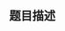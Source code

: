 ## 题目描述

<p><!--[if gte mso 9]><xml>

<w:WordDocument>

<w:View>Normal</w:View>

<w:Zoom>0</w:Zoom>

<w:TrackMoves />

<w:TrackFormatting />

<w:PunctuationKerning />

<w:DrawingGridVerticalSpacing>7.8 磅</w:DrawingGridVerticalSpacing>

<w:DisplayHorizontalDrawingGridEvery>0</w:DisplayHorizontalDrawingGridEvery>

<w:DisplayVerticalDrawingGridEvery>2</w:DisplayVerticalDrawingGridEvery>

<w:ValidateAgainstSchemas />

<w:SaveIfXMLInvalid>false</w:SaveIfXMLInvalid>

<w:IgnoreMixedContent>false</w:IgnoreMixedContent>

<w:AlwaysShowPlaceholderText>false</w:AlwaysShowPlaceholderText>

<w:DoNotPromoteQF />

<w:LidThemeOther>EN-US</w:LidThemeOther>

<w:LidThemeAsian>ZH-CN</w:LidThemeAsian>

<w:LidThemeComplexScript>X-NONE</w:LidThemeComplexScript>

<w:Compatibility>

<w:SpaceForUL />

<w:BalanceSingleByteDoubleByteWidth />

<w:DoNotLeaveBackslashAlone />

<w:ULTrailSpace />

<w:DoNotExpandShiftReturn />

<w:AdjustLineHeightInTable />

<w:BreakWrappedTables />

<w:SnapToGridInCell />

<w:WrapTextWithPunct />

<w:UseAsianBreakRules />

<w:DontGrowAutofit />

<w:SplitPgBreakAndParaMark />

<w:DontVertAlignCellWithSp />

<w:DontBreakConstrainedForcedTables />

<w:DontVertAlignInTxbx />

<w:Word11KerningPairs />

<w:CachedColBalance />

<w:UseFELayout />

</w:Compatibility>

<w:BrowserLevel>MicrosoftInternetExplorer4</w:BrowserLevel>

<m:mathPr>

<m:mathFont m:val="Cambria Math" />

<m:brkBin m:val="before" />

<m:brkBinSub m:val="--" />

<m:smallFrac m:val="off" />

<m:dispDef />

<m:lMargin m:val="0" />

<m:rMargin m:val="0" />

<m:defJc m:val="centerGroup" />

<m:wrapIndent m:val="1440" />

<m:intLim m:val="subSup" />

<m:naryLim m:val="undOvr" />

</m:mathPr></w:WordDocument>

</xml><![endif]--></p>
<p><!--[if gte mso 9]><xml>

<w:LatentStyles DefLockedState="false" DefUnhideWhenUsed="true"

DefSemiHidden="true" DefQFormat="false" DefPriority="99"

LatentStyleCount="267">

<w:LsdException Locked="false" Priority="0" SemiHidden="false"

UnhideWhenUsed="false" QFormat="true" Name="Normal" />

<w:LsdException Locked="false" Priority="9" SemiHidden="false"

UnhideWhenUsed="false" QFormat="true" Name="heading 1" />

<w:LsdException Locked="false" Priority="9" QFormat="true" Name="heading 2" />

<w:LsdException Locked="false" Priority="9" QFormat="true" Name="heading 3" />

<w:LsdException Locked="false" Priority="9" QFormat="true" Name="heading 4" />

<w:LsdException Locked="false" Priority="9" QFormat="true" Name="heading 5" />

<w:LsdException Locked="false" Priority="9" QFormat="true" Name="heading 6" />

<w:LsdException Locked="false" Priority="9" QFormat="true" Name="heading 7" />

<w:LsdException Locked="false" Priority="9" QFormat="true" Name="heading 8" />

<w:LsdException Locked="false" Priority="9" QFormat="true" Name="heading 9" />

<w:LsdException Locked="false" Priority="39" Name="toc 1" />

<w:LsdException Locked="false" Priority="39" Name="toc 2" />

<w:LsdException Locked="false" Priority="39" Name="toc 3" />

<w:LsdException Locked="false" Priority="39" Name="toc 4" />

<w:LsdException Locked="false" Priority="39" Name="toc 5" />

<w:LsdException Locked="false" Priority="39" Name="toc 6" />

<w:LsdException Locked="false" Priority="39" Name="toc 7" />

<w:LsdException Locked="false" Priority="39" Name="toc 8" />

<w:LsdException Locked="false" Priority="39" Name="toc 9" />

<w:LsdException Locked="false" Priority="35" QFormat="true" Name="caption" />

<w:LsdException Locked="false" Priority="10" SemiHidden="false"

UnhideWhenUsed="false" QFormat="true" Name="Title" />

<w:LsdException Locked="false" Priority="1" Name="Default Paragraph Font" />

<w:LsdException Locked="false" Priority="11" SemiHidden="false"

UnhideWhenUsed="false" QFormat="true" Name="Subtitle" />

<w:LsdException Locked="false" Priority="22" SemiHidden="false"

UnhideWhenUsed="false" QFormat="true" Name="Strong" />

<w:LsdException Locked="false" Priority="20" SemiHidden="false"

UnhideWhenUsed="false" QFormat="true" Name="Emphasis" />

<w:LsdException Locked="false" Priority="59" SemiHidden="false"

UnhideWhenUsed="false" Name="Table Grid" />

<w:LsdException Locked="false" UnhideWhenUsed="false" Name="Placeholder Text" />

<w:LsdException Locked="false" Priority="1" SemiHidden="false"

UnhideWhenUsed="false" QFormat="true" Name="No Spacing" />

<w:LsdException Locked="false" Priority="60" SemiHidden="false"

UnhideWhenUsed="false" Name="Light Shading" />

<w:LsdException Locked="false" Priority="61" SemiHidden="false"

UnhideWhenUsed="false" Name="Light List" />

<w:LsdException Locked="false" Priority="62" SemiHidden="false"

UnhideWhenUsed="false" Name="Light Grid" />

<w:LsdException Locked="false" Priority="63" SemiHidden="false"

UnhideWhenUsed="false" Name="Medium Shading 1" />

<w:LsdException Locked="false" Priority="64" SemiHidden="false"

UnhideWhenUsed="false" Name="Medium Shading 2" />

<w:LsdException Locked="false" Priority="65" SemiHidden="false"

UnhideWhenUsed="false" Name="Medium List 1" />

<w:LsdException Locked="false" Priority="66" SemiHidden="false"

UnhideWhenUsed="false" Name="Medium List 2" />

<w:LsdException Locked="false" Priority="67" SemiHidden="false"

UnhideWhenUsed="false" Name="Medium Grid 1" />

<w:LsdException Locked="false" Priority="68" SemiHidden="false"

UnhideWhenUsed="false" Name="Medium Grid 2" />

<w:LsdException Locked="false" Priority="69" SemiHidden="false"

UnhideWhenUsed="false" Name="Medium Grid 3" />

<w:LsdException Locked="false" Priority="70" SemiHidden="false"

UnhideWhenUsed="false" Name="Dark List" />

<w:LsdException Locked="false" Priority="71" SemiHidden="false"

UnhideWhenUsed="false" Name="Colorful Shading" />

<w:LsdException Locked="false" Priority="72" SemiHidden="false"

UnhideWhenUsed="false" Name="Colorful List" />

<w:LsdException Locked="false" Priority="73" SemiHidden="false"

UnhideWhenUsed="false" Name="Colorful Grid" />

<w:LsdException Locked="false" Priority="60" SemiHidden="false"

UnhideWhenUsed="false" Name="Light Shading Accent 1" />

<w:LsdException Locked="false" Priority="61" SemiHidden="false"

UnhideWhenUsed="false" Name="Light List Accent 1" />

<w:LsdException Locked="false" Priority="62" SemiHidden="false"

UnhideWhenUsed="false" Name="Light Grid Accent 1" />

<w:LsdException Locked="false" Priority="63" SemiHidden="false"

UnhideWhenUsed="false" Name="Medium Shading 1 Accent 1" />

<w:LsdException Locked="false" Priority="64" SemiHidden="false"

UnhideWhenUsed="false" Name="Medium Shading 2 Accent 1" />

<w:LsdException Locked="false" Priority="65" SemiHidden="false"

UnhideWhenUsed="false" Name="Medium List 1 Accent 1" />

<w:LsdException Locked="false" UnhideWhenUsed="false" Name="Revision" />

<w:LsdException Locked="false" Priority="34" SemiHidden="false"

UnhideWhenUsed="false" QFormat="true" Name="List Paragraph" />

<w:LsdException Locked="false" Priority="29" SemiHidden="false"

UnhideWhenUsed="false" QFormat="true" Name="Quote" />

<w:LsdException Locked="false" Priority="30" SemiHidden="false"

UnhideWhenUsed="false" QFormat="true" Name="Intense Quote" />

<w:LsdException Locked="false" Priority="66" SemiHidden="false"

UnhideWhenUsed="false" Name="Medium List 2 Accent 1" />

<w:LsdException Locked="false" Priority="67" SemiHidden="false"

UnhideWhenUsed="false" Name="Medium Grid 1 Accent 1" />

<w:LsdException Locked="false" Priority="68" SemiHidden="false"

UnhideWhenUsed="false" Name="Medium Grid 2 Accent 1" />

<w:LsdException Locked="false" Priority="69" SemiHidden="false"

UnhideWhenUsed="false" Name="Medium Grid 3 Accent 1" />

<w:LsdException Locked="false" Priority="70" SemiHidden="false"

UnhideWhenUsed="false" Name="Dark List Accent 1" />

<w:LsdException Locked="false" Priority="71" SemiHidden="false"

UnhideWhenUsed="false" Name="Colorful Shading Accent 1" />

<w:LsdException Locked="false" Priority="72" SemiHidden="false"

UnhideWhenUsed="false" Name="Colorful List Accent 1" />

<w:LsdException Locked="false" Priority="73" SemiHidden="false"

UnhideWhenUsed="false" Name="Colorful Grid Accent 1" />

<w:LsdException Locked="false" Priority="60" SemiHidden="false"

UnhideWhenUsed="false" Name="Light Shading Accent 2" />

<w:LsdException Locked="false" Priority="61" SemiHidden="false"

UnhideWhenUsed="false" Name="Light List Accent 2" />

<w:LsdException Locked="false" Priority="62" SemiHidden="false"

UnhideWhenUsed="false" Name="Light Grid Accent 2" />

<w:LsdException Locked="false" Priority="63" SemiHidden="false"

UnhideWhenUsed="false" Name="Medium Shading 1 Accent 2" />

<w:LsdException Locked="false" Priority="64" SemiHidden="false"

UnhideWhenUsed="false" Name="Medium Shading 2 Accent 2" />

<w:LsdException Locked="false" Priority="65" SemiHidden="false"

UnhideWhenUsed="false" Name="Medium List 1 Accent 2" />

<w:LsdException Locked="false" Priority="66" SemiHidden="false"

UnhideWhenUsed="false" Name="Medium List 2 Accent 2" />

<w:LsdException Locked="false" Priority="67" SemiHidden="false"

UnhideWhenUsed="false" Name="Medium Grid 1 Accent 2" />

<w:LsdException Locked="false" Priority="68" SemiHidden="false"

UnhideWhenUsed="false" Name="Medium Grid 2 Accent 2" />

<w:LsdException Locked="false" Priority="69" SemiHidden="false"

UnhideWhenUsed="false" Name="Medium Grid 3 Accent 2" />

<w:LsdException Locked="false" Priority="70" SemiHidden="false"

UnhideWhenUsed="false" Name="Dark List Accent 2" />

<w:LsdException Locked="false" Priority="71" SemiHidden="false"

UnhideWhenUsed="false" Name="Colorful Shading Accent 2" />

<w:LsdException Locked="false" Priority="72" SemiHidden="false"

UnhideWhenUsed="false" Name="Colorful List Accent 2" />

<w:LsdException Locked="false" Priority="73" SemiHidden="false"

UnhideWhenUsed="false" Name="Colorful Grid Accent 2" />

<w:LsdException Locked="false" Priority="60" SemiHidden="false"

UnhideWhenUsed="false" Name="Light Shading Accent 3" />

<w:LsdException Locked="false" Priority="61" SemiHidden="false"

UnhideWhenUsed="false" Name="Light List Accent 3" />

<w:LsdException Locked="false" Priority="62" SemiHidden="false"

UnhideWhenUsed="false" Name="Light Grid Accent 3" />

<w:LsdException Locked="false" Priority="63" SemiHidden="false"

UnhideWhenUsed="false" Name="Medium Shading 1 Accent 3" />

<w:LsdException Locked="false" Priority="64" SemiHidden="false"

UnhideWhenUsed="false" Name="Medium Shading 2 Accent 3" />

<w:LsdException Locked="false" Priority="65" SemiHidden="false"

UnhideWhenUsed="false" Name="Medium List 1 Accent 3" />

<w:LsdException Locked="false" Priority="66" SemiHidden="false"

UnhideWhenUsed="false" Name="Medium List 2 Accent 3" />

<w:LsdException Locked="false" Priority="67" SemiHidden="false"

UnhideWhenUsed="false" Name="Medium Grid 1 Accent 3" />

<w:LsdException Locked="false" Priority="68" SemiHidden="false"

UnhideWhenUsed="false" Name="Medium Grid 2 Accent 3" />

<w:LsdException Locked="false" Priority="69" SemiHidden="false"

UnhideWhenUsed="false" Name="Medium Grid 3 Accent 3" />

<w:LsdException Locked="false" Priority="70" SemiHidden="false"

UnhideWhenUsed="false" Name="Dark List Accent 3" />

<w:LsdException Locked="false" Priority="71" SemiHidden="false"

UnhideWhenUsed="false" Name="Colorful Shading Accent 3" />

<w:LsdException Locked="false" Priority="72" SemiHidden="false"

UnhideWhenUsed="false" Name="Colorful List Accent 3" />

<w:LsdException Locked="false" Priority="73" SemiHidden="false"

UnhideWhenUsed="false" Name="Colorful Grid Accent 3" />

<w:LsdException Locked="false" Priority="60" SemiHidden="false"

UnhideWhenUsed="false" Name="Light Shading Accent 4" />

<w:LsdException Locked="false" Priority="61" SemiHidden="false"

UnhideWhenUsed="false" Name="Light List Accent 4" />

<w:LsdException Locked="false" Priority="62" SemiHidden="false"

UnhideWhenUsed="false" Name="Light Grid Accent 4" />

<w:LsdException Locked="false" Priority="63" SemiHidden="false"

UnhideWhenUsed="false" Name="Medium Shading 1 Accent 4" />

<w:LsdException Locked="false" Priority="64" SemiHidden="false"

UnhideWhenUsed="false" Name="Medium Shading 2 Accent 4" />

<w:LsdException Locked="false" Priority="65" SemiHidden="false"

UnhideWhenUsed="false" Name="Medium List 1 Accent 4" />

<w:LsdException Locked="false" Priority="66" SemiHidden="false"

UnhideWhenUsed="false" Name="Medium List 2 Accent 4" />

<w:LsdException Locked="false" Priority="67" SemiHidden="false"

UnhideWhenUsed="false" Name="Medium Grid 1 Accent 4" />

<w:LsdException Locked="false" Priority="68" SemiHidden="false"

UnhideWhenUsed="false" Name="Medium Grid 2 Accent 4" />

<w:LsdException Locked="false" Priority="69" SemiHidden="false"

UnhideWhenUsed="false" Name="Medium Grid 3 Accent 4" />

<w:LsdException Locked="false" Priority="70" SemiHidden="false"

UnhideWhenUsed="false" Name="Dark List Accent 4" />

<w:LsdException Locked="false" Priority="71" SemiHidden="false"

UnhideWhenUsed="false" Name="Colorful Shading Accent 4" />

<w:LsdException Locked="false" Priority="72" SemiHidden="false"

UnhideWhenUsed="false" Name="Colorful List Accent 4" />

<w:LsdException Locked="false" Priority="73" SemiHidden="false"

UnhideWhenUsed="false" Name="Colorful Grid Accent 4" />

<w:LsdException Locked="false" Priority="60" SemiHidden="false"

UnhideWhenUsed="false" Name="Light Shading Accent 5" />

<w:LsdException Locked="false" Priority="61" SemiHidden="false"

UnhideWhenUsed="false" Name="Light List Accent 5" />

<w:LsdException Locked="false" Priority="62" SemiHidden="false"

UnhideWhenUsed="false" Name="Light Grid Accent 5" />

<w:LsdException Locked="false" Priority="63" SemiHidden="false"

UnhideWhenUsed="false" Name="Medium Shading 1 Accent 5" />

<w:LsdException Locked="false" Priority="64" SemiHidden="false"

UnhideWhenUsed="false" Name="Medium Shading 2 Accent 5" />

<w:LsdException Locked="false" Priority="65" SemiHidden="false"

UnhideWhenUsed="false" Name="Medium List 1 Accent 5" />

<w:LsdException Locked="false" Priority="66" SemiHidden="false"

UnhideWhenUsed="false" Name="Medium List 2 Accent 5" />

<w:LsdException Locked="false" Priority="67" SemiHidden="false"

UnhideWhenUsed="false" Name="Medium Grid 1 Accent 5" />

<w:LsdException Locked="false" Priority="68" SemiHidden="false"

UnhideWhenUsed="false" Name="Medium Grid 2 Accent 5" />

<w:LsdException Locked="false" Priority="69" SemiHidden="false"

UnhideWhenUsed="false" Name="Medium Grid 3 Accent 5" />

<w:LsdException Locked="false" Priority="70" SemiHidden="false"

UnhideWhenUsed="false" Name="Dark List Accent 5" />

<w:LsdException Locked="false" Priority="71" SemiHidden="false"

UnhideWhenUsed="false" Name="Colorful Shading Accent 5" />

<w:LsdException Locked="false" Priority="72" SemiHidden="false"

UnhideWhenUsed="false" Name="Colorful List Accent 5" />

<w:LsdException Locked="false" Priority="73" SemiHidden="false"

UnhideWhenUsed="false" Name="Colorful Grid Accent 5" />

<w:LsdException Locked="false" Priority="60" SemiHidden="false"

UnhideWhenUsed="false" Name="Light Shading Accent 6" />

<w:LsdException Locked="false" Priority="61" SemiHidden="false"

UnhideWhenUsed="false" Name="Light List Accent 6" />

<w:LsdException Locked="false" Priority="62" SemiHidden="false"

UnhideWhenUsed="false" Name="Light Grid Accent 6" />

<w:LsdException Locked="false" Priority="63" SemiHidden="false"

UnhideWhenUsed="false" Name="Medium Shading 1 Accent 6" />

<w:LsdException Locked="false" Priority="64" SemiHidden="false"

UnhideWhenUsed="false" Name="Medium Shading 2 Accent 6" />

<w:LsdException Locked="false" Priority="65" SemiHidden="false"

UnhideWhenUsed="false" Name="Medium List 1 Accent 6" />

<w:LsdException Locked="false" Priority="66" SemiHidden="false"

UnhideWhenUsed="false" Name="Medium List 2 Accent 6" />

<w:LsdException Locked="false" Priority="67" SemiHidden="false"

UnhideWhenUsed="false" Name="Medium Grid 1 Accent 6" />

<w:LsdException Locked="false" Priority="68" SemiHidden="false"

UnhideWhenUsed="false" Name="Medium Grid 2 Accent 6" />

<w:LsdException Locked="false" Priority="69" SemiHidden="false"

UnhideWhenUsed="false" Name="Medium Grid 3 Accent 6" />

<w:LsdException Locked="false" Priority="70" SemiHidden="false"

UnhideWhenUsed="false" Name="Dark List Accent 6" />

<w:LsdException Locked="false" Priority="71" SemiHidden="false"

UnhideWhenUsed="false" Name="Colorful Shading Accent 6" />

<w:LsdException Locked="false" Priority="72" SemiHidden="false"

UnhideWhenUsed="false" Name="Colorful List Accent 6" />

<w:LsdException Locked="false" Priority="73" SemiHidden="false"

UnhideWhenUsed="false" Name="Colorful Grid Accent 6" />

<w:LsdException Locked="false" Priority="19" SemiHidden="false"

UnhideWhenUsed="false" QFormat="true" Name="Subtle Emphasis" />

<w:LsdException Locked="false" Priority="21" SemiHidden="false"

UnhideWhenUsed="false" QFormat="true" Name="Intense Emphasis" />

<w:LsdException Locked="false" Priority="31" SemiHidden="false"

UnhideWhenUsed="false" QFormat="true" Name="Subtle Reference" />

<w:LsdException Locked="false" Priority="32" SemiHidden="false"

UnhideWhenUsed="false" QFormat="true" Name="Intense Reference" />

<w:LsdException Locked="false" Priority="33" SemiHidden="false"

UnhideWhenUsed="false" QFormat="true" Name="Book Title" />

<w:LsdException Locked="false" Priority="37" Name="Bibliography" />

<w:LsdException Locked="false" Priority="39" QFormat="true" Name="TOC Heading" />

</w:LatentStyles>

</xml><![endif]--><!--[if gte mso 10]>

<style>

/* Style Definitions */

table.MsoNormalTable

{mso-style-name:普通表格;

mso-tstyle-rowband-size:0;

mso-tstyle-colband-size:0;

mso-style-noshow:yes;

mso-style-priority:99;

mso-style-qformat:yes;

mso-style-parent:"";

mso-padding-alt:0cm 5.4pt 0cm 5.4pt;

mso-para-margin:0cm;

mso-para-margin-bottom:.0001pt;

mso-pagination:widow-orphan;

font-size:10.5pt;

mso-bidi-font-size:11.0pt;

font-family:"Calibri","sans-serif";

mso-ascii-font-family:Calibri;

mso-ascii-theme-font:minor-latin;

mso-hansi-font-family:Calibri;

mso-hansi-theme-font:minor-latin;

mso-bidi-font-family:"Times New Roman";

mso-bidi-theme-font:minor-bidi;

mso-font-kerning:1.0pt;}

</style>

<![endif]--></p>
<p align="left" style="text-align:left;mso-layout-grid-align:

none;text-autospace:none" class="MsoNormal"><span lang="EN-US" style="mso-bidi-font-size:10.5pt;

mso-ascii-font-family:Calibri;mso-hansi-font-family:Calibri;mso-bidi-font-family:

Calibri">OI</span><span style="mso-bidi-font-size:10.5pt;font-family:宋体;

mso-hansi-font-family:Calibri;mso-bidi-font-family:宋体;mso-ansi-language:ZH-CN">小园丁</span><span lang="EN-US" style="mso-bidi-font-size:10.5pt;mso-ascii-font-family:Calibri;

mso-fareast-font-family:宋体;mso-hansi-font-family:Calibri;mso-bidi-font-family:

Calibri">ZZX</span><span style="mso-bidi-font-size:10.5pt;font-family:宋体;

mso-hansi-font-family:Calibri;mso-bidi-font-family:宋体;mso-ansi-language:ZH-CN">最近在</span><span lang="EN-US" style="mso-bidi-font-size:10.5pt;mso-ascii-font-family:Calibri;

mso-fareast-font-family:宋体;mso-hansi-font-family:Calibri;mso-bidi-font-family:

Calibri">XJOI</span><span style="mso-bidi-font-size:10.5pt;font-family:宋体;

mso-hansi-font-family:Calibri;mso-bidi-font-family:宋体;mso-ansi-language:ZH-CN">上夜以继日地学习编程基础知识，刷初级训练题库。在无压力</span><span lang="EN-US" style="mso-bidi-font-size:10.5pt;mso-ascii-font-family:Calibri;

mso-fareast-font-family:宋体;mso-hansi-font-family:Calibri;mso-bidi-font-family:

Calibri">AC</span><span style="mso-bidi-font-size:10.5pt;font-family:宋体;

mso-hansi-font-family:Calibri;mso-bidi-font-family:宋体;mso-ansi-language:ZH-CN">了</span><span style="mso-bidi-font-size:10.5pt;mso-ascii-font-family:宋体;mso-fareast-font-family:

宋体;mso-hansi-font-family:Calibri;mso-bidi-font-family:宋体;mso-ansi-language:

ZH-CN">“</span><span style="mso-bidi-font-size:10.5pt;font-family:宋体;

mso-hansi-font-family:Calibri;mso-bidi-font-family:宋体;mso-ansi-language:ZH-CN">圆的周长与面积</span><span style="mso-bidi-font-size:10.5pt;mso-ascii-font-family:宋体;mso-fareast-font-family:

宋体;mso-hansi-font-family:Calibri;mso-bidi-font-family:宋体;mso-ansi-language:

ZH-CN">”</span><span style="mso-bidi-font-size:10.5pt;font-family:宋体;

mso-hansi-font-family:Calibri;mso-bidi-font-family:宋体;mso-ansi-language:ZH-CN">、</span><span style="mso-bidi-font-size:10.5pt;mso-ascii-font-family:宋体;mso-fareast-font-family:

宋体;mso-hansi-font-family:Calibri;mso-bidi-font-family:宋体;mso-ansi-language:

ZH-CN">“</span><span style="mso-bidi-font-size:10.5pt;font-family:宋体;

mso-hansi-font-family:Calibri;mso-bidi-font-family:宋体;mso-ansi-language:ZH-CN">二位数加法口算训练程序</span><span style="mso-bidi-font-size:10.5pt;mso-ascii-font-family:宋体;mso-fareast-font-family:

宋体;mso-hansi-font-family:Calibri;mso-bidi-font-family:宋体;mso-ansi-language:

ZH-CN">”</span><span style="mso-bidi-font-size:10.5pt;font-family:宋体;

mso-hansi-font-family:Calibri;mso-bidi-font-family:宋体;mso-ansi-language:ZH-CN">等题之后，他遇到了这样一道难题：</span></p>
<p align="left" style="text-align:left;mso-layout-grid-align:

none;text-autospace:none" class="MsoNormal"><span style="mso-bidi-font-size:10.5pt;font-family:

"Times New Roman","serif";mso-ascii-font-family:宋体;mso-fareast-font-family:

宋体;mso-bidi-font-family:宋体;mso-ansi-language:ZH-CN">“</span><span style="mso-bidi-font-size:10.5pt;font-family:宋体;mso-hansi-font-family:"Times New Roman";

mso-bidi-font-family:宋体;mso-ansi-language:ZH-CN">输入</span><span lang="EN-US" style="mso-bidi-font-size:10.5pt;mso-ascii-font-family:Calibri;mso-fareast-font-family:

宋体;mso-hansi-font-family:Calibri;mso-bidi-font-family:Calibri">n</span><span style="mso-bidi-font-size:10.5pt;font-family:宋体;mso-hansi-font-family:Calibri;

mso-bidi-font-family:宋体;mso-ansi-language:ZH-CN">个数</span><span lang="EN-US" style="mso-bidi-font-size:10.5pt;mso-ascii-font-family:Calibri;mso-fareast-font-family:

宋体;mso-hansi-font-family:Calibri;mso-bidi-font-family:Calibri">a[1], a[2], ..., a[n]</span><span style="mso-bidi-font-size:10.5pt;font-family:宋体;mso-hansi-font-family:

Calibri;mso-bidi-font-family:宋体;mso-ansi-language:ZH-CN">，请将它们升序排序后输出。</span><span style="mso-bidi-font-size:10.5pt;mso-ascii-font-family:宋体;mso-fareast-font-family:

宋体;mso-hansi-font-family:Calibri;mso-bidi-font-family:宋体;mso-ansi-language:

ZH-CN">”</span></p>
<p align="left" style="text-align:left;mso-layout-grid-align:

none;text-autospace:none" class="MsoNormal"><span lang="EN-US" style="mso-bidi-font-size:10.5pt;

mso-ascii-font-family:Calibri;mso-fareast-font-family:宋体;mso-hansi-font-family:

Calibri;mso-bidi-font-family:Calibri">ZZX</span><span style="mso-bidi-font-size:

10.5pt;font-family:宋体;mso-hansi-font-family:Calibri;mso-bidi-font-family:宋体;

mso-ansi-language:ZH-CN">苦思冥想，不知所措，便去请教德高望重的</span><span lang="EN-US" style="mso-bidi-font-size:10.5pt;mso-ascii-font-family:Calibri;mso-fareast-font-family:

宋体;mso-hansi-font-family:Calibri;mso-bidi-font-family:Calibri">OI</span><span style="mso-bidi-font-size:10.5pt;font-family:宋体;mso-hansi-font-family:Calibri;

mso-bidi-font-family:宋体;mso-ansi-language:ZH-CN">老司机</span><span lang="EN-US" style="mso-bidi-font-size:10.5pt;mso-ascii-font-family:Calibri;mso-fareast-font-family:

宋体;mso-hansi-font-family:Calibri;mso-bidi-font-family:Calibri">JRY</span><span style="mso-bidi-font-size:10.5pt;font-family:宋体;mso-hansi-font-family:Calibri;

mso-bidi-font-family:宋体;mso-ansi-language:ZH-CN">。</span></p>
<p align="left" style="text-align:left;mso-layout-grid-align:

none;text-autospace:none" class="MsoNormal"><span lang="EN-US" style="mso-bidi-font-size:10.5pt;

mso-ascii-font-family:Calibri;mso-fareast-font-family:宋体;mso-hansi-font-family:

Calibri;mso-bidi-font-family:Calibri">JRY</span><span style="mso-bidi-font-size:

10.5pt;font-family:宋体;mso-hansi-font-family:Calibri;mso-bidi-font-family:宋体;

mso-ansi-language:ZH-CN">贴给他一段超自然的神秘代码，说：</span></p>
<p align="left" style="text-align:left;mso-layout-grid-align:

none;text-autospace:none" class="MsoNormal"><span style="mso-bidi-font-size:10.5pt;font-family:

"Times New Roman","serif";mso-ascii-font-family:宋体;mso-fareast-font-family:

宋体;mso-bidi-font-family:宋体;mso-ansi-language:ZH-CN">“</span><span style="mso-bidi-font-size:10.5pt;font-family:宋体;mso-hansi-font-family:"Times New Roman";

mso-bidi-font-family:宋体;mso-ansi-language:ZH-CN">你把这段东西塞进程序里，然后每次调用</span><span lang="EN-US" style="mso-bidi-font-size:10.5pt;mso-ascii-font-family:Calibri;

mso-fareast-font-family:宋体;mso-hansi-font-family:Calibri;mso-bidi-font-family:

Calibri">magic(left, right)</span><span style="mso-bidi-font-size:10.5pt;

font-family:宋体;mso-hansi-font-family:Calibri;mso-bidi-font-family:宋体;

mso-ansi-language:ZH-CN">这个函数，它就会用</span><span lang="EN-US" style="mso-bidi-font-size:

10.5pt;mso-ascii-font-family:Calibri;mso-fareast-font-family:宋体;mso-hansi-font-family:

Calibri;mso-bidi-font-family:Calibri">O(1)</span><span style="mso-bidi-font-size:

10.5pt;font-family:宋体;mso-hansi-font-family:Calibri;mso-bidi-font-family:宋体;

mso-ansi-language:ZH-CN">时间将</span><span lang="EN-US" style="mso-bidi-font-size:

10.5pt;mso-ascii-font-family:Calibri;mso-fareast-font-family:宋体;mso-hansi-font-family:

Calibri;mso-bidi-font-family:Calibri">a[left], a[left+1], ..., a[right]</span><span style="mso-bidi-font-size:10.5pt;font-family:宋体;mso-hansi-font-family:Calibri;

mso-bidi-font-family:宋体;mso-ansi-language:ZH-CN">原地升序排序。</span><span style="mso-bidi-font-size:10.5pt;mso-ascii-font-family:宋体;mso-fareast-font-family:

宋体;mso-hansi-font-family:Calibri;mso-bidi-font-family:宋体;mso-ansi-language:

ZH-CN">”</span></p>
<p align="left" style="text-align:left;mso-layout-grid-align:

none;text-autospace:none" class="MsoNormal"><span style="mso-bidi-font-size:10.5pt;font-family:

"Times New Roman","serif";mso-ascii-font-family:宋体;mso-fareast-font-family:

宋体;mso-bidi-font-family:宋体;mso-ansi-language:ZH-CN">“</span><span style="mso-bidi-font-size:10.5pt;font-family:宋体;mso-hansi-font-family:"Times New Roman";

mso-bidi-font-family:宋体;mso-ansi-language:ZH-CN">劲啊</span><span style="mso-bidi-font-size:10.5pt;font-family:"Times New Roman","serif";

mso-ascii-font-family:宋体;mso-fareast-font-family:宋体;mso-bidi-font-family:宋体;

mso-ansi-language:ZH-CN">”</span></p>
<p align="left" style="text-align:left;mso-layout-grid-align:

none;text-autospace:none" class="MsoNormal"><span style="mso-bidi-font-size:10.5pt;font-family:

"Times New Roman","serif";mso-ascii-font-family:宋体;mso-fareast-font-family:

宋体;mso-bidi-font-family:宋体;mso-ansi-language:ZH-CN">“</span><span style="mso-bidi-font-size:10.5pt;font-family:宋体;mso-hansi-font-family:"Times New Roman";

mso-bidi-font-family:宋体;mso-ansi-language:ZH-CN">但是啊由于一些奇怪的原因，你不能直接调用</span><span lang="EN-US" style="mso-bidi-font-size:10.5pt;mso-ascii-font-family:Calibri;

mso-fareast-font-family:宋体;mso-hansi-font-family:Calibri;mso-bidi-font-family:

Calibri">magic(1,n)</span><span style="mso-bidi-font-size:10.5pt;font-family:

宋体;mso-hansi-font-family:Calibri;mso-bidi-font-family:宋体;mso-ansi-language:

ZH-CN">，否则程序会</span><span lang="EN-US" style="mso-bidi-font-size:10.5pt;

mso-ascii-font-family:Calibri;mso-fareast-font-family:宋体;mso-hansi-font-family:

Calibri;mso-bidi-font-family:Calibri">RE</span><span style="mso-bidi-font-size:

10.5pt;mso-ascii-font-family:宋体;mso-fareast-font-family:宋体;mso-hansi-font-family:

Calibri;mso-bidi-font-family:宋体;mso-ansi-language:ZH-CN">”</span></p>
<p align="left" style="text-align:left;mso-layout-grid-align:

none;text-autospace:none" class="MsoNormal"><span style="mso-bidi-font-size:10.5pt;font-family:

"Times New Roman","serif";mso-ascii-font-family:宋体;mso-fareast-font-family:

宋体;mso-bidi-font-family:宋体;mso-ansi-language:ZH-CN">“</span><span lang="EN-US" style="mso-bidi-font-size:10.5pt;mso-ascii-font-family:Calibri;mso-fareast-font-family:

宋体;mso-hansi-font-family:Calibri;mso-bidi-font-family:Calibri">wori?</span><span style="mso-bidi-font-size:10.5pt;mso-ascii-font-family:宋体;mso-fareast-font-family:

宋体;mso-hansi-font-family:Calibri;mso-bidi-font-family:宋体;mso-ansi-language:

ZH-CN">”</span></p>
<p align="left" style="text-align:left;mso-layout-grid-align:

none;text-autospace:none" class="MsoNormal"><span style="mso-bidi-font-size:10.5pt;font-family:

宋体;mso-hansi-font-family:"Times New Roman";mso-bidi-font-family:宋体;mso-ansi-language:

ZH-CN">不过这难不倒聪明伶俐的</span><span lang="EN-US" style="mso-bidi-font-size:10.5pt;

mso-ascii-font-family:Calibri;mso-fareast-font-family:宋体;mso-hansi-font-family:

Calibri;mso-bidi-font-family:Calibri">ZZX</span><span style="mso-bidi-font-size:

10.5pt;font-family:宋体;mso-hansi-font-family:Calibri;mso-bidi-font-family:宋体;

mso-ansi-language:ZH-CN">。经过一番思索，他写出了这样一段程序：</span></p>
<p align="left" style="text-align:left;mso-layout-grid-align:

none;text-autospace:none" class="MsoNormal"><span lang="EN-US" style="mso-bidi-font-size:10.5pt;

mso-ascii-font-family:Calibri;mso-fareast-font-family:宋体;mso-hansi-font-family:

Calibri;mso-bidi-font-family:Calibri">input(a[1], a[2], ..., a[n]);</span></p>
<p align="left" style="text-align:left;mso-layout-grid-align:

none;text-autospace:none" class="MsoNormal"><span lang="EN-US" style="mso-bidi-font-size:10.5pt;

mso-ascii-font-family:Calibri;mso-fareast-font-family:宋体;mso-hansi-font-family:

Calibri;mso-bidi-font-family:Calibri">magic(left_1, right_1);</span></p>
<p align="left" style="text-align:left;mso-layout-grid-align:

none;text-autospace:none" class="MsoNormal"><span lang="EN-US" style="mso-bidi-font-size:10.5pt;

mso-ascii-font-family:Calibri;mso-fareast-font-family:宋体;mso-hansi-font-family:

Calibri;mso-bidi-font-family:Calibri">magic(left_2, right_2);</span></p>
<p align="left" style="text-align:left;mso-layout-grid-align:

none;text-autospace:none" class="MsoNormal"><span lang="EN-US" style="mso-bidi-font-size:10.5pt;

mso-ascii-font-family:Calibri;mso-fareast-font-family:宋体;mso-hansi-font-family:

Calibri;mso-bidi-font-family:Calibri">...</span></p>
<p align="left" style="text-align:left;mso-layout-grid-align:

none;text-autospace:none" class="MsoNormal"><span lang="EN-US" style="mso-bidi-font-size:10.5pt;

mso-ascii-font-family:Calibri;mso-fareast-font-family:宋体;mso-hansi-font-family:

Calibri;mso-bidi-font-family:Calibri">magic(left_m, right_m);</span></p>
<p align="left" style="text-align:left;mso-layout-grid-align:

none;text-autospace:none" class="MsoNormal"><span lang="EN-US" style="mso-bidi-font-size:10.5pt;

mso-ascii-font-family:Calibri;mso-fareast-font-family:宋体;mso-hansi-font-family:

Calibri;mso-bidi-font-family:Calibri">output(a[1], a[2], ..., a[n]);</span></p>
<p align="left" style="text-align:left;mso-layout-grid-align:

none;text-autospace:none" class="MsoNormal"><span lang="EN-US" style="mso-bidi-font-size:10.5pt;

mso-ascii-font-family:Calibri;mso-fareast-font-family:宋体;mso-hansi-font-family:

Calibri;mso-bidi-font-family:Calibri">JRY</span><span style="mso-bidi-font-size:

10.5pt;font-family:宋体;mso-hansi-font-family:Calibri;mso-bidi-font-family:宋体;

mso-ansi-language:ZH-CN">看了这段代码，批判道：</span><span style="mso-bidi-font-size:

10.5pt;mso-ascii-font-family:宋体;mso-fareast-font-family:宋体;mso-hansi-font-family:

Calibri;mso-bidi-font-family:宋体;mso-ansi-language:ZH-CN">“</span><span lang="EN-US" style="mso-bidi-font-size:10.5pt;mso-ascii-font-family:Calibri;

mso-fareast-font-family:宋体;mso-hansi-font-family:Calibri;mso-bidi-font-family:

Calibri">Native! </span><span style="mso-bidi-font-size:10.5pt;font-family:宋体;

mso-hansi-font-family:Calibri;mso-bidi-font-family:宋体;mso-ansi-language:ZH-CN">看我用遗传算法造个数据分分钟把你卡掉</span><span style="mso-bidi-font-size:10.5pt;mso-ascii-font-family:宋体;mso-fareast-font-family:

宋体;mso-hansi-font-family:Calibri;mso-bidi-font-family:宋体;mso-ansi-language:

ZH-CN">”</span></p>
<p align="left" style="text-align:left;mso-layout-grid-align:

none;text-autospace:none" class="MsoNormal"><span style="mso-bidi-font-size:10.5pt;font-family:

宋体;mso-hansi-font-family:"Times New Roman";mso-bidi-font-family:宋体;mso-ansi-language:

ZH-CN">然而</span><span lang="EN-US" style="mso-bidi-font-size:10.5pt;mso-ascii-font-family:

Calibri;mso-fareast-font-family:宋体;mso-hansi-font-family:Calibri;mso-bidi-font-family:

Calibri">ZZX</span><span style="mso-bidi-font-size:10.5pt;font-family:宋体;

mso-hansi-font-family:Calibri;mso-bidi-font-family:宋体;mso-ansi-language:ZH-CN">并不信服，他打算把程序交到</span><span lang="EN-US" style="mso-bidi-font-size:10.5pt;mso-ascii-font-family:Calibri;

mso-fareast-font-family:宋体;mso-hansi-font-family:Calibri;mso-bidi-font-family:

Calibri">XJOI</span><span style="mso-bidi-font-size:10.5pt;font-family:宋体;

mso-hansi-font-family:Calibri;mso-bidi-font-family:宋体;mso-ansi-language:ZH-CN">上，用评测结果来打</span><span lang="EN-US" style="mso-bidi-font-size:10.5pt;mso-ascii-font-family:Calibri;

mso-fareast-font-family:宋体;mso-hansi-font-family:Calibri;mso-bidi-font-family:

Calibri">JRY</span><span style="mso-bidi-font-size:10.5pt;font-family:宋体;

mso-hansi-font-family:Calibri;mso-bidi-font-family:宋体;mso-ansi-language:ZH-CN">的脸。</span></p>
<p align="left" style="text-align:left;mso-layout-grid-align:

none;text-autospace:none" class="MsoNormal"><span style="mso-bidi-font-size:10.5pt;font-family:

宋体;mso-hansi-font-family:"Times New Roman";mso-bidi-font-family:宋体;mso-ansi-language:

ZH-CN">由于</span><span lang="EN-US" style="mso-bidi-font-size:10.5pt;mso-ascii-font-family:

Calibri;mso-fareast-font-family:宋体;mso-hansi-font-family:Calibri;mso-bidi-font-family:

Calibri">XJOI</span><span style="mso-bidi-font-size:10.5pt;font-family:宋体;

mso-hansi-font-family:Calibri;mso-bidi-font-family:宋体;mso-ansi-language:ZH-CN">管理员</span><span lang="EN-US" style="mso-bidi-font-size:10.5pt;mso-ascii-font-family:Calibri;

mso-fareast-font-family:宋体;mso-hansi-font-family:Calibri;mso-bidi-font-family:

Calibri">Ginger</span><span style="mso-bidi-font-size:10.5pt;font-family:宋体;

mso-hansi-font-family:Calibri;mso-bidi-font-family:宋体;mso-ansi-language:ZH-CN">最近忙于打</span><span lang="EN-US" style="mso-bidi-font-size:10.5pt;mso-ascii-font-family:Calibri;

mso-fareast-font-family:宋体;mso-hansi-font-family:Calibri;mso-bidi-font-family:

Calibri">Geometry Dash</span><span style="mso-bidi-font-size:10.5pt;font-family:

宋体;mso-hansi-font-family:Calibri;mso-bidi-font-family:宋体;mso-ansi-language:

ZH-CN">，没有工夫来修理狗带了的评测姬。因此评测任务落到了你的头上。</span></p>
<p class="MsoNormal"><span style="mso-bidi-font-size:10.5pt;font-family:宋体;

mso-hansi-font-family:"Times New Roman";mso-bidi-font-family:宋体;mso-ansi-language:

ZH-CN">这道题共有</span><span lang="EN-US" style="mso-bidi-font-size:10.5pt;

mso-ascii-font-family:Calibri;mso-fareast-font-family:宋体;mso-hansi-font-family:

Calibri;mso-bidi-font-family:Calibri">q</span><span style="mso-bidi-font-size:

10.5pt;font-family:宋体;mso-hansi-font-family:Calibri;mso-bidi-font-family:宋体;

mso-ansi-language:ZH-CN">个测试点。你需要对于每一个测试点，判断</span><span lang="EN-US" style="mso-bidi-font-size:10.5pt;mso-ascii-font-family:Calibri;mso-fareast-font-family:

宋体;mso-hansi-font-family:Calibri;mso-bidi-font-family:Calibri">ZZX</span><span style="mso-bidi-font-size:10.5pt;font-family:宋体;mso-hansi-font-family:Calibri;

mso-bidi-font-family:宋体;mso-ansi-language:ZH-CN">的程序是否输出了正确的排序结果。</span></p>
<p></p>

## 输入格式

<div>
 第一行三个整数n, m, q。
</div>
<div>
 接下来m行按顺序给出了ZZX的程序中每条指令的参数left_i, right_i。
</div>
<div>
 接下来q行，每行表示一个测试点，包含空格隔开的n个非负整数a[1], a[2], ..., a[n]。
</div>
<div>
 1 ≤ n ≤ 1500 , 1 ≤ m ≤ 1000000 , 1 ≤ q ≤ 1500; 
</div>
<div>
 1 ≤ left_i ≤ right_i ≤ n, right_i - left_i + 1 < n; 0 ≤ a[i] ≤ 1500。
</div>
<p></p>

## 输出格式

<div>
 对于每个测试点输出一行，如果ZZX的程序能将这个数列正确排序，输出"AC"，否则输出"WA"。
</div>
<p></p>

```input1
6 3 2
1 3
3 6
1 3
4 2 2 3 0 7
5 3 8 2 1 9
```
```output1
AC
WA
样例说明
对于第一个测试点：
4 2 2 3 0 7 -> [2 2 4] 3 0 7 -> 2 2 [0 3 4 7] -> [0 2 2] 3 4 7，正确。
对于第二个测试点：
5 3 8 2 1 9 -> [3 5 8] 2 1 9 -> 3 5 [1 2 8 9] -> [1 3 5] 2 8 9，错误。
```
